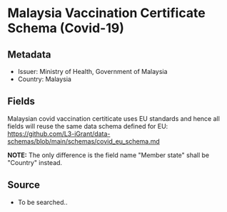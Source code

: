 # Malaysia Vaccination Certificate Schema (Covid-19)

## Metadata
* Issuer: Ministry of Health, Government of Malaysia
* Country: Malaysia

## Fields

Malaysian covid vaccination certiticate uses EU standards and hence all fields will reuse the same data schema defined for EU: https://github.com/L3-iGrant/data-schemas/blob/main/schemas/covid_eu_schema.md

**NOTE:** The only difference is the field name "Member state" shall be "Country" instead.

## Source

* To be searched..
